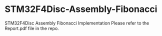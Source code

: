 # STM32F4Disc-Assembly-Fibonacci
STM32F4Disc Assembly Fibonacci Implementation
Please refer to the Report.pdf file in the repo.
